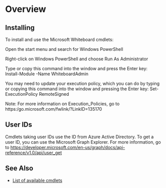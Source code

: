 # Overview

## Installing

To install and use the Microsoft Whiteboard cmdlets:

Open the start menu and search for Windows PowerShell

Right-click on Windows PowerShell and choose Run As Administrator

Type or copy this command into the window and press the Enter key: Install-Module -Name WhiteboardAdmin

You may need to update your execution policy, which you can do by typing or copying this command into the window and pressing the Enter key: Set-ExecutionPolicy RemoteSigned 

Note: For more information on Execution_Policies, go to https:/go.microsoft.com/fwlink/?LinkID=135170

## User IDs

Cmdlets taking user IDs use the ID from Azure Active Directory. To get a user ID, you can use the Microsoft Graph Explorer. For more information, go to https://developer.microsoft.com/en-us/graph/docs/api-reference/v1.0/api/user_get

## See Also

* [List of available cmdlets](whiteboard.md)